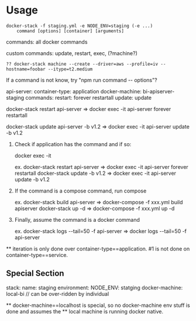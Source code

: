 # Usage

    docker-stack -f staging.yml -e NODE_ENV=staging (-e ...)
        command [options] [container] [arguments]

commands: all docker commands

custom commands: update, restart, exec, (?machine?)

    ?? docker-stack machine --create --driver=aws --profile=iv --hostname=foobar --itype=t2.medium

If a command is not know, try "npm run command -- options"?

api-server:
  container-type: application
  docker-machine: bi-apiserver-staging
  commands:
    restart: forever restartall
    update: update

docker-stack restart api-server
  => docker exec -it api-server forever restartall
  
docker-stack update api-server -b v1.2
  => docker exec -it api-server update -b v1.2

1.  Check if application has the command and if so:

    docker exec -it <options> <machine> <arguments>

    ex.
    docker-stack restart api-server
      => docker exec -it api-server forever restartall
    docker-stack update -b v1.2
      => docker exec -it api-server update -b v1.2

2.  If the command is a compose command, run compose

    ex.
    docker-stack build api-server
      => docker-compose -f xxx.yml build apiserver
    docker-stack up -d
      => docker-compose -f xxx.yml up -d

3.  Finally, assume the command is a docker command

    ex.
    docker-stack logs --tail=50 -f api-server
      => docker logs --tail=50 -f api-server

** iteration is only done over container-type==application.  #1 is not done on container-type==service.

## Special Section

stack:
  name: staging
  environment:
    NODE_ENV: statging
  docker-machine: local-bi // can be over-ridden by individual

** docker-machine==localhost is special, so no docker-machine env stuff is done and assumes the
** local machine is running docker native.

